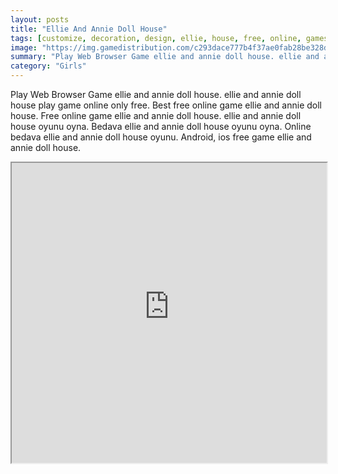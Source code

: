 ```yaml
---
layout: posts
title: "Ellie And Annie Doll House"
tags: [customize, decoration, design, ellie, house, free, online, games, oyna, game, free, games, play, play, games]
image: "https://img.gamedistribution.com/c293dace777b4f37ae0fab28be328de5.jpg"
summary: "Play Web Browser Game ellie and annie doll house. ellie and annie doll house play game online only free. Best free online game ellie and annie doll house. Free online game ellie and annie doll house. ellie and annie doll house oyunu oyna. Bedava ellie and annie doll house oyunu oyna. Online bedava ellie and annie doll house oyunu. Android, ios free game ellie and annie doll house."
category: "Girls"
---
```


Play Web Browser Game ellie and annie doll house. ellie and annie doll house play game online only free. Best free online game ellie and annie doll house. Free online game ellie and annie doll house. ellie and annie doll house oyunu oyna. Bedava ellie and annie doll house oyunu oyna. Online bedava ellie and annie doll house oyunu. Android, ios free game ellie and annie doll house.

<iframe width="100%" height="480px;" src="https://html5.gamedistribution.com/c293dace777b4f37ae0fab28be328de5/"></iframe>